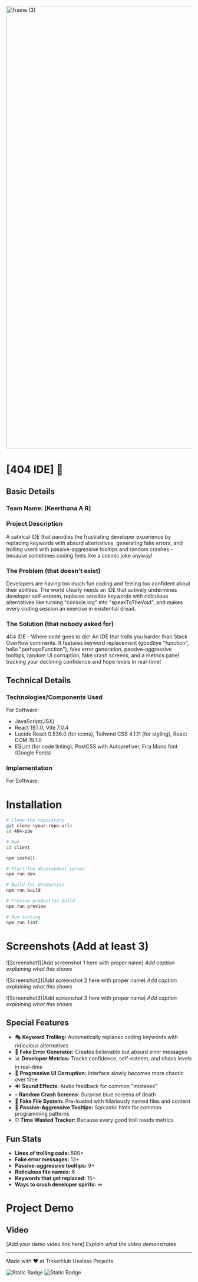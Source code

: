 <img width="3188" height="1202" alt="frame (3)" src="https://github.com/user-attachments/assets/517ad8e9-ad22-457d-9538-a9e62d137cd7" />


# [404 IDE] 🎯


## Basic Details
### Team Name: [Keerthana A R]

### Project Description
A satirical IDE that parodies the frustrating developer experience by replacing keywords with absurd alternatives, generating fake errors, and trolling users with passive-aggressive tooltips and random crashes - because sometimes coding feels like a cosmic joke anyway!

### The Problem (that doesn't exist)
Developers are having too much fun coding and feeling too confident about their abilities. The world clearly needs an IDE that actively undermines developer self-esteem, replaces sensible keywords with ridiculous alternatives like turning "console.log" into "speakToTheVoid", and makes every coding session an exercise in existential dread.

### The Solution (that nobody asked for)
404 IDE - Where code goes to die! An IDE that trolls you harder than Stack Overflow comments. It features keyword replacement (goodbye "function", hello "perhapsFunction"), fake error generation, passive-aggressive tooltips, random UI corruption, fake crash screens, and a metrics panel tracking your declining confidence and hope levels in real-time!

## Technical Details
### Technologies/Components Used
For Software:
- JavaScript(JSX)
- React 19.1.0, Vite 7.0.4
- Lucide React 0.536.0 (for icons), Tailwind CSS 4.1.11 (for styling), React DOM 19.1.0
- ESLint (for code linting), PostCSS with Autoprefixer, Fira Mono font (Google Fonts)

### Implementation
For Software:
# Installation
```bash
# Clone the repository
git clone <your-repo-url>
cd 404-ide
```

```bash
# Run
cd client

npm install

# Start the development server
npm run dev

# Build for production
npm run build

# Preview production build
npm run preview

# Run linting
npm run lint
```

# Screenshots (Add at least 3)
![Screenshot1](Add screenshot 1 here with proper name)
*Add caption explaining what this shows*

![Screenshot2](Add screenshot 2 here with proper name)
*Add caption explaining what this shows*

![Screenshot3](Add screenshot 3 here with proper name)
*Add caption explaining what this shows*

## Special Features

- 🎭 **Keyword Trolling:** Automatically replaces coding keywords with ridiculous alternatives
- 🐛 **Fake Error Generator:** Creates believable but absurd error messages
- 📊 **Developer Metrics:** Tracks confidence, self-esteem, and chaos levels in real-time
- 🎨 **Progressive UI Corruption:** Interface slowly becomes more chaotic over time
- 🔊 **Sound Effects:** Audio feedback for common "mistakes"
- 💀 **Random Crash Screens:** Surprise blue screens of death
- 📁 **Fake File System:** Pre-loaded with hilariously named files and content
- 💬 **Passive-Aggressive Tooltips:** Sarcastic hints for common programming patterns
- ⏰ **Time Wasted Tracker:** Because every good troll needs metrics

## Fun Stats

- **Lines of trolling code:** 500+
- **Fake error messages:** 13+
- **Passive-aggressive tooltips:** 9+
- **Ridiculous file names:** 6
- **Keywords that get replaced:** 15+
- **Ways to crush developer spirits:** ∞

# Project Demo
## Video
[Add your demo video link here]
*Explain what the video demonstrates*

---
Made with ❤️ at TinkerHub Useless Projects 

![Static Badge](https://img.shields.io/badge/TinkerHub-24?color=%23000000&link=https%3A%2F%2Fwww.tinkerhub.org%2F)
![Static Badge](https://img.shields.io/badge/UselessProjects--25-25?link=https%3A%2F%2Fwww.tinkerhub.org%2Fevents%2FQ2Q1TQKX6Q%2FUseless%2520Projects)


